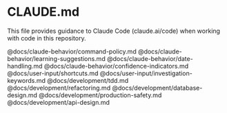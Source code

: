 # CLAUDE.md

This file provides guidance to Claude Code (claude.ai/code) when working with code in this repository.

@docs/claude-behavior/command-policy.md
@docs/claude-behavior/learning-suggestions.md
@docs/claude-behavior/date-handling.md
@docs/claude-behavior/confidence-indicators.md
@docs/user-input/shortcuts.md
@docs/user-input/investigation-keywords.md
@docs/development/tdd.md
@docs/development/refactoring.md
@docs/development/database-design.md
@docs/development/production-safety.md
@docs/development/api-design.md